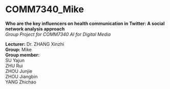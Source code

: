 # COMM7340_Mike

__Who are the key influencers on health communication in Twitter: A social network analysis approach__     
_Group Project for COMM7340 AI for Digital Media_   


__Lecturer:__ Dr. ZHANG Xinzhi  
__Group:__ Mike  
__Group member:__  
SU Yajun   
ZHU Rui    
ZHOU Junjie   
ZHOU Jiangbin   
YANG Zhichao    
